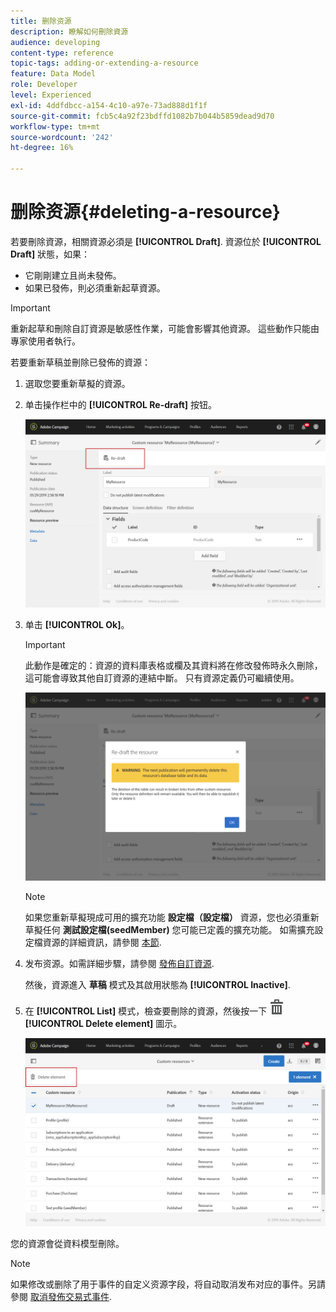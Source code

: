 ```yaml
---
title: 删除资源
description: 瞭解如何刪除資源
audience: developing
content-type: reference
topic-tags: adding-or-extending-a-resource
feature: Data Model
role: Developer
level: Experienced
exl-id: 4ddfdbcc-a154-4c10-a97e-73ad888d1f1f
source-git-commit: fcb5c4a92f23bdffd1082b7b044b5859dead9d70
workflow-type: tm+mt
source-wordcount: '242'
ht-degree: 16%

---
```


# 删除资源{#deleting-a-resource}

若要刪除資源，相關資源必須是 **[!UICONTROL Draft]**. 資源位於 **[!UICONTROL Draft]** 狀態，如果：

* 它剛剛建立且尚未發佈。
* 如果已發佈，則必須重新起草資源。

>[!IMPORTANT]
>
>重新起草和刪除自訂資源是敏感性作業，可能會影響其他資源。 這些動作只能由專家使用者執行。

若要重新草稿並刪除已發佈的資源：

1. 選取您要重新草擬的資源。
1. 单击操作栏中的 **[!UICONTROL Re-draft]** 按钮。

   ![](assets/schema_extension_uc26.png)

1. 单击 **[!UICONTROL Ok]**。

   >[!IMPORTANT]
   >
   >此動作是確定的：資源的資料庫表格或欄及其資料將在修改發佈時永久刪除，這可能會導致其他自訂資源的連結中斷。 只有資源定義仍可繼續使用。

   ![](assets/schema_extension_uc27.png)

   >[!NOTE]
   >
   >如果您重新草擬現成可用的擴充功能 **設定檔（設定檔）** 資源，您也必須重新草擬任何 **測試設定檔(seedMember)** 您可能已定義的擴充功能。 如需擴充設定檔資源的詳細資訊，請參閱 [本節](../../developing/using/extending-the-profile-resource-with-a-new-field.md).

1. 发布资源。如需詳細步驟，請參閱 [發佈自訂資源](../../developing/using/updating-the-database-structure.md#publishing-a-custom-resource).

   然後，資源進入 **草稿** 模式及其啟用狀態為 **[!UICONTROL Inactive]**.

1. 在 **[!UICONTROL List]** 模式，檢查要刪除的資源，然後按一下 ![](assets/delete_darkgrey-24px.png) **[!UICONTROL Delete element]** 圖示。

   ![](assets/schema_extension_uc28.png)

您的資源會從資料模型刪除。

>[!NOTE]
>
>如果修改或删除了用于事件的自定义资源字段，将自动取消发布对应的事件。另請參閱 [取消發佈交易式事件](../../channels/using/publishing-transactional-event.md#unpublishing-an-event).

